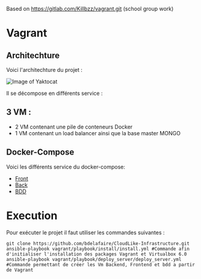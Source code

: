 Based on https://gitlab.com/Killbzz/vagrant.git (school group work)

# Vagrant

## Architechture 

Voici l'architechture du projet : 

![Image of Yaktocat](https://nsa40.casimages.com/img/2021/01/07//210107101009253883.png)

Il se décompose en différents service : 

## 3 VM : 

- 2 VM contenant une pile de conteneurs Docker
- 1 VM contenant un load balancer ainsi que la base master MONGO

## Docker-Compose 

Voici les différents service du docker-compose:

- [Front](https://github.com/gothinkster/node-express-realworld-example-app)
- [Back](https://github.com/gothinkster/react-redux-realworld-example-app) 
- [BDD](https://hub.docker.com/_/mongo)

# Execution 

Pour exécuter le projet il faut utiliser les commandes suivantes : 

```
git clone https://github.com/bdelafaire/CloudLike-Infrastructure.git
ansible-playbook vagrant/playbook/install/install.yml #Commande afin d'initialiser l'installation des packages Vagrant et Virtualbox 6.0
ansible-playbook vagrant/playbook/deploy_server/deploy_server.yml #Commande permettant de créer les Vm Backend, Frontend et bdd a partir de Vagrant

```
